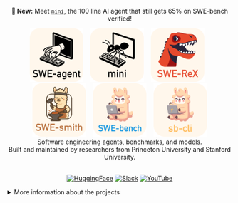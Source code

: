 <div align="center">
  <p>
    <b>📣 New:</b> Meet <a href="https://github.com/SWE-agent/mini-SWE-agent"><code>mini</code></a>, the 100 line AI agent that still gets 65% on SWE-bench verified!
  </p>
  <div>
    <a href="https://github.com/SWE-agent/SWE-agent"><img src="sweagent_logo_text_below.svg" alt="SWE-agent" height="120px"></a>
    &nbsp;&nbsp;
    <a href="https://github.com/SWE-agent/mini-SWE-agent"><img src="mini_logo_text_below.svg" alt="mini-SWE-agent" height="120px"></a>
    &nbsp;&nbsp;
    <a href="https://github.com/SWE-agent/SWE-ReX"><img src="swerex_logo_text_below.svg" alt="SWE-ReX" height="120px"></a>
    &nbsp;&nbsp;
    <a href="https://github.com/SWE-agent/SWE-ReX"><img src="swesmith_logo_text_below.svg" alt="SWE-Smith" height="120px"></a>
    &nbsp;&nbsp;
    <a href="https://github.com/SWE-bench/SWE-bench"><img src="swebench_logo_text_below.svg" alt="SWE-bench" height="120px"></a>
    &nbsp;&nbsp;
    <a href="https://github.com/SWE-bench/sb-cli"><img src="sbcli_logo_text_below.svg" alt="sb-cli" height="120px"></a>
  </div>
  <div></div>
  <div>Software engineering agents, benchmarks, and models.</div>
  <div>Built and maintained by researchers from Princeton University and Stanford University.</div>
  <br>
  <p align="center">
    <a href="https://huggingface.co/SWE-bench"><img alt="HuggingFace" src="https://img.shields.io/badge/Hugging%20Face-FFD21E?logo=huggingface&logoColor=000&style=for-the-badge"></a>
    <a href="https://join.slack.com/t/swe-bench/shared_invite/zt-36pj9bu5s-o3_yXPZbaH2wVnxnss1EkQ"><img alt="Slack" src="https://img.shields.io/badge/Slack-4A154B?logo=slack&logoColor=fff&style=for-the-badge"></a>
    <a href="http://youtube.com/@SWE-bench"><img alt="YouTube" src="https://img.shields.io/badge/YouTube-%23FF0000.svg?&logo=YouTube&logoColor=white&style=for-the-badge"></a>
  </p>
</div>

<details>
<summary>More information about the projects</summary>

Main projects:

* [SWE-agent](https://github.com/SWE-agent/SWE-agent), a system that automatically solves GitHub issues using an LM agent.
* [mini-SWE-agent](https://github.com/SWE-agent/mini-SWE-agent), a 100 line AI agent that still gets 65% on SWE-bench verified!
* [SWE-bench](https://github.com/SWE-bench/SWE-bench), a benchmark for evaluating AI systems on real world GitHub issues.
* [SWE-smith](https://github.com/SWE-smith/SWE-smith), a toolkit for generating SWE training data at scale.

Also check out the supporting infrastructure for working with SWE-* projects

* [SWE-ReX](https://github.com/SWE-agent/SWE-ReX), infrastructure supporting sandboxed code execution for AI agents
* [sb-cli](https://github.com/SWE-bench/sb-cli), a command line interface for running evaluations on the cloud.
</details>
